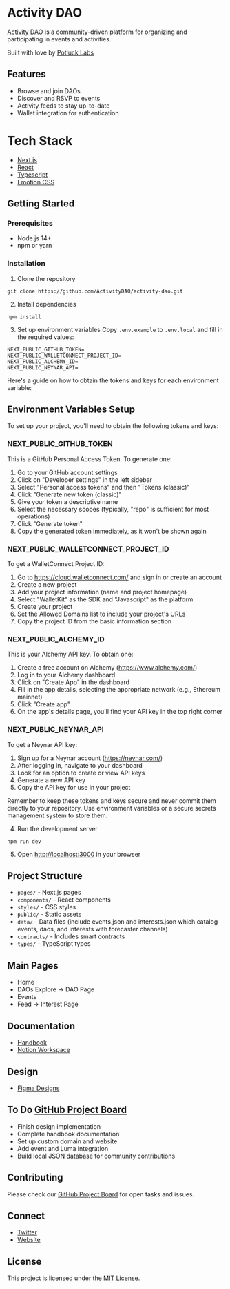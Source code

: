 # Activity DAO

[Activity DAO](https://activity.community) is a community-driven platform for organizing and participating in events and activities.



Built with love by [Potluck Labs](https://potluck.software)

## Features

- Browse and join DAOs
- Discover and RSVP to events 
- Activity feeds to stay up-to-date
- Wallet integration for authentication


# Tech Stack

- [Next.js](https://nextjs.org/)
- [React](https://react.dev/)
- [Typescript](https://www.typescriptlang.org/)
- [Emotion CSS](https://emotion.sh/docs/introduction)

## Getting Started

### Prerequisites

- Node.js 14+
- npm or yarn

### Installation

1. Clone the repository
```
git clone https://github.com/ActivityDAO/activity-dao.git
```

2. Install dependencies
```
npm install
```

3. Set up environment variables
   Copy `.env.example` to `.env.local` and fill in the required values:
```
NEXT_PUBLIC_GITHUB_TOKEN=
NEXT_PUBLIC_WALLETCONNECT_PROJECT_ID=
NEXT_PUBLIC_ALCHEMY_ID=
NEXT_PUBLIC_NEYNAR_API=
```
Here's a guide on how to obtain the tokens and keys for each environment variable:

## Environment Variables Setup

To set up your project, you'll need to obtain the following tokens and keys:

### NEXT_PUBLIC_GITHUB_TOKEN

This is a GitHub Personal Access Token. To generate one:

1. Go to your GitHub account settings
2. Click on "Developer settings" in the left sidebar
3. Select "Personal access tokens" and then "Tokens (classic)"
4. Click "Generate new token (classic)"
5. Give your token a descriptive name
6. Select the necessary scopes (typically, "repo" is sufficient for most operations)
7. Click "Generate token"
8. Copy the generated token immediately, as it won't be shown again

### NEXT_PUBLIC_WALLETCONNECT_PROJECT_ID

To get a WalletConnect Project ID:

1. Go to https://cloud.walletconnect.com/ and sign in or create an account
2. Create a new project
3. Add your project information (name and project homepage)
4. Select "WalletKit" as the SDK and "Javascript" as the platform
5. Create your project
6. Set the Allowed Domains list to include your project's URLs
7. Copy the project ID from the basic information section

### NEXT_PUBLIC_ALCHEMY_ID

This is your Alchemy API key. To obtain one:

1. Create a free account on Alchemy (https://www.alchemy.com/)
2. Log in to your Alchemy dashboard
3. Click on "Create App" in the dashboard
4. Fill in the app details, selecting the appropriate network (e.g., Ethereum mainnet)
5. Click "Create app"
6. On the app's details page, you'll find your API key in the top right corner

### NEXT_PUBLIC_NEYNAR_API

To get a Neynar API key:

1. Sign up for a Neynar account (https://neynar.com/)
2. After logging in, navigate to your dashboard
3. Look for an option to create or view API keys
4. Generate a new API key
5. Copy the API key for use in your project

Remember to keep these tokens and keys secure and never commit them directly to your repository. Use environment variables or a secure secrets management system to store them.

4. Run the development server
```
npm run dev
```

5. Open [http://localhost:3000](http://localhost:3000) in your browser

## Project Structure

- `pages/` - Next.js pages
- `components/` - React components
- `styles/` - CSS styles
- `public/` - Static assets
- `data/` - Data files (include events.json and interests.json which catalog events, daos, and interests with forecaster channels)
- `contracts/` - Includes smart contracts
- `types/` - TypeScript types

## Main Pages

- Home
- DAOs Explore -> DAO Page
- Events  
- Feed -> Interest Page

## Documentation

- [Handbook](https://handbook.activity.community)
- [Notion Workspace](https://potlock.notion.site/ACTIVITY-FUND-247c79a4dc4643839b3fab75360c318a)

## Design

- [Figma Designs](https://www.figma.com/design/bMBfA2d7favfAUDo1FsIqS/ActivityDAO?node-id=60-870&node-type=frame&t=ep0DxJNzjDvDnjmu-0)

## To Do [GitHub Project Board](https://github.com/orgs/PotLock/projects/18/views/1)

- Finish design implementation
- Complete handbook documentation
- Set up custom domain and website
- Add event and Luma integration
- Build local JSON database for community contributions

## Contributing

Please check our [GitHub Project Board](https://github.com/orgs/PotLock/projects/18/views/1) for open tasks and issues.

## Connect

- [Twitter](https://twitter.com/activity_dao)
- [Website](https://activity.community)

## License

This project is licensed under the [MIT License](LICENSE).